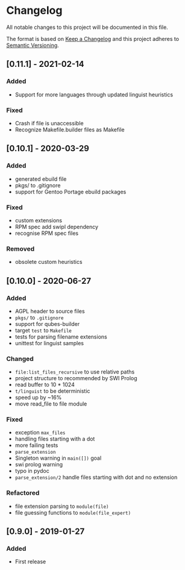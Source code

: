 # Changelog

All notable changes to this project will be documented in this file.

The format is based on [Keep a Changelog](http://keepachangelog.com/en/1.0.0/)
and this project adheres to [Semantic Versioning](http://semver.org/spec/v2.0.0.html).

## [0.11.1] - 2021-02-14

### Added

- Support for more languages through updated linguist heuristics

### Fixed

- Crash if file is unaccessible
- Recognize Makefile.builder files as Makefile

## [0.10.1] - 2020-03-29

### Added

- generated ebuild file
- pkgs/ to .gitignore
- support for Gentoo Portage ebuild packages

### Fixed

- custom extensions
- RPM spec add swipl dependency
- recognise RPM spec files

### Removed

- obsolete custom heuristics

## [0.10.0] - 2020-06-27

### Added

- AGPL header to source files
- `pkgs/` to `.gitignore`
- support for qubes-builder
- target `test` to `Makefile`
- tests for parsing filename extensions
- unittest for linguist samples

### Changed

- `file:list_files_recursive` to use relative paths
- project structure to recommended by SWI Prolog
- read buffer to 10 * 1024
- `t/linguist` to be deterministic
- speed up by ~16%
- move read_file to file module

### Fixed

- exception `max_files`
- handling files starting with a dot
- more failing tests
- `parse_extension`
- Singleton warning in `main([])` goal
- swi prolog warning
- typo in pydoc
- `parse_extension/2` handle files starting with dot and no extension

### Refactored

- file extension parsing to `module(file)`
- file guessing functions to `module(file_expert)`

## [0.9.0] - 2019-01-27

### Added

- First release
